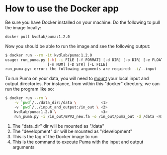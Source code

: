 # How to use the Docker app

Be sure you have Docker installed on your machine.
Do the following to pull the image locally:

```bash
docker pull kvdlab/puma:1.2.0
```

Now you should be able to run the image and see the following output:

```bash
$ docker run --rm -it kvdlab/puma:1.2.0
usage: run_puma.py [-h] -i FILE [-f FORMAT] [-d DIR] [-o DIR] [-e FLOAT]
                   [-m NUM] [-D STR] [-L FILE]
run_puma.py: error: the following arguments are required: -i/--input
```

To run Puma on your data, you will need to [mount](https://docs.docker.com/storage/bind-mounts/) your local input and output directories.
For instance, from within this "docker" directory, we can run the program like so:

```bash
$ docker run --rm \
    -v `pwd`/../data_dir:/data \           <1>
    -v `pwd`/../input_and_output:/in_out \ <2>
    kvdlab/puma:1.2.0 \                    <3>
    run_puma.py -i /in_out/BPV2_new.fa -o /in_out/puma_out -d /data <4>
```

1. The "data_dir" dir will be mounted as "/data"
2. The "development" dir will be mounted as "/development"
3. This is the tag of the Docker image to run
4. This is the command to execute Puma with the input and output arguments
